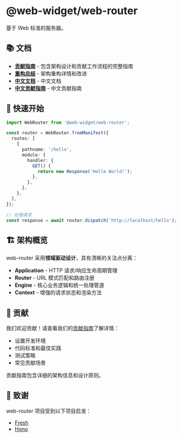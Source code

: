 # @web-widget/web-router

基于 Web 标准的服务器。

## 📚 文档

- **[贡献指南](./CONTRIBUTING.md)** - 包含架构设计和贡献工作流程的完整指南
- **[重构总结](./REFACTOR_SUMMARY.md)** - 架构重构详情和改进
- **[中文文档](./README.zh.md)** - 中文文档
- **[中文贡献指南](./CONTRIBUTING.zh.md)** - 中文贡献指南

## 🚀 快速开始

```typescript
import WebRouter from '@web-widget/web-router';

const router = WebRouter.fromManifest({
  routes: [
    {
      pathname: '/hello',
      module: {
        handler: {
          GET() {
            return new Response('Hello World!');
          },
        },
      },
    },
  ],
});

// 处理请求
const response = await router.dispatch('http://localhost/hello');
```

## 🏗️ 架构概览

web-router 采用**领域驱动设计**，具有清晰的关注点分离：

- **Application** - HTTP 请求/响应生命周期管理
- **Router** - URL 模式匹配和路由注册
- **Engine** - 核心业务逻辑和统一处理管道
- **Context** - 增强的请求状态和渲染方法

## 🤝 贡献

我们欢迎贡献！请查看我们的[贡献指南](./CONTRIBUTING.md)了解详情：

- 设置开发环境
- 代码标准和最佳实践
- 测试策略
- 常见贡献场景

贡献指南包含详细的架构信息和设计原则。

## 🙏 致谢

web-router 项目受到以下项目启发：

- [Fresh](https://fresh.deno.dev)
- [Hono](https://hono.dev)
